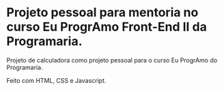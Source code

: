 # Projeto pessoal para mentoria no curso Eu ProgrAmo Front-End II da Programaria.
Projeto de calculadora como projeto pessoal para o curso Eu ProgrAmo do Programaria.

Feito com HTML, CSS e Javascript.
